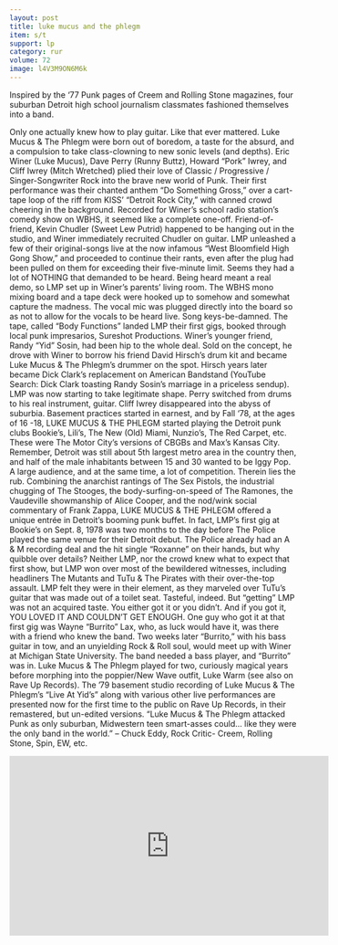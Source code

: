 ```yaml
---
layout: post
title: luke mucus and the phlegm
item: s/t
support: lp
category: rur
volume: 72
image: l4V3M9ON6M6k
---
```


Inspired by the ‘77 Punk pages of Creem and Rolling Stone magazines, four suburban Detroit high school journalism classmates fashioned themselves into a band.

Only one actually knew how to play guitar. Like that ever mattered. Luke Mucus & The Phlegm were born out of boredom, a taste for the absurd, and a compulsion to take class-clowning to new sonic levels (and depths). Eric Winer (Luke Mucus), Dave Perry (Runny Buttz), Howard “Pork” Iwrey, and Cliff Iwrey (Mitch Wretched) plied their love of Classic / Progressive / Singer-Songwriter Rock into the brave new world of Punk. Their first performance was their chanted anthem “Do Something Gross,” over a cart-tape loop of the riff from KISS’ “Detroit Rock City,” with canned crowd cheering in the background. Recorded for Winer’s school radio station’s comedy show on WBHS, it seemed like a complete one-off. Friend-of-friend, Kevin Chudler (Sweet Lew Putrid) happened to be hanging out in the studio, and Winer immediately recruited Chudler on guitar. LMP unleashed a few of their original-songs live at the now infamous “West Bloomfield High Gong Show,” and proceeded to continue their rants, even after the plug had been pulled on them for exceeding their five-minute limit. Seems they had a lot of NOTHING that demanded to be heard. Being heard meant a real demo, so LMP set up in Winer’s parents’ living room. The WBHS mono mixing board and a tape deck were hooked up to somehow and somewhat capture the madness. The vocal mic was plugged directly into the board so as not to allow for the vocals to be heard live. Song keys-be-damned. The tape, called “Body Functions” landed LMP their first gigs, booked through local punk impresarios, Sureshot Productions. Winer’s younger friend, Randy “Yid” Sosin, had been hip to the whole deal. Sold on the concept, he drove with Winer to borrow his friend David Hirsch’s drum kit and became Luke Mucus & The Phlegm’s drummer on the spot. Hirsch years later became Dick Clark’s replacement on American Bandstand (YouTube Search: Dick Clark toasting Randy Sosin’s marriage in a priceless sendup). LMP was now starting to take legitimate shape. Perry switched from drums to his real instrument, guitar. Cliff Iwrey disappeared into the abyss of suburbia. Basement practices started in earnest, and by Fall ‘78, at the ages of 16 -18, LUKE MUCUS & THE PHLEGM started playing the Detroit punk clubs Bookie’s, Lili’s, The New (Old) Miami, Nunzio’s, The Red Carpet, etc. These were The Motor City’s versions of CBGBs and Max’s Kansas City. Remember, Detroit was still about 5th largest metro area in the country then, and half of the male inhabitants between 15 and 30 wanted to be Iggy Pop. A large audience, and at the same time, a lot of competition. Therein lies the rub. Combining the anarchist rantings of The Sex Pistols, the industrial chugging of The Stooges, the body-surfing-on-speed of The Ramones, the Vaudeville showmanship of Alice Cooper, and the nod/wink social commentary of Frank Zappa, LUKE MUCUS & THE PHLEGM offered a unique entrée in Detroit’s booming punk buffet. In fact, LMP’s first gig at Bookie’s on Sept. 8, 1978 was two months to the day before The Police played the same venue for their Detroit debut. The Police already had an A & M recording deal and the hit single “Roxanne” on their hands, but why quibble over details? Neither LMP, nor the crowd knew what to expect that first show, but LMP won over most of the bewildered witnesses, including headliners The Mutants and TuTu & The Pirates with their over-the-top assault. LMP felt they were in their element, as they marveled over TuTu’s guitar that was made out of a toilet seat. Tasteful, indeed. But “getting” LMP was not an acquired taste. You either got it or you didn’t. And if you got it, YOU LOVED IT AND COULDN’T GET ENOUGH. One guy who got it at that first gig was Wayne “Burrito” Lax, who, as luck would have it, was there with a friend who knew the band. Two weeks later “Burrito,” with his bass guitar in tow, and an unyielding Rock & Roll soul, would meet up with Winer at Michigan State University. The band needed a bass player, and “Burrito” was in. Luke Mucus & The Phlegm played for two, curiously magical years before morphing into the poppier/New Wave outfit, Luke Warm (see also on Rave Up Records). The ’79 basement studio recording of Luke Mucus & The Phlegm’s “Live At Yid’s” along with various other live performances are presented now for the first time to the public on Rave Up Records, in their remastered, but un-edited versions. “Luke Mucus & The Phlegm attacked Punk as only suburban, Midwestern teen smart-asses could… like they were the only band in the world.” – Chuck Eddy, Rock Critic- Creem, Rolling Stone, Spin, EW, etc.

<iframe width="560" height="315" src="https://www.youtube.com/embed/DAIRvr5u-_w" title="YouTube video player" frameborder="0" allow="accelerometer; autoplay; clipboard-write; encrypted-media; gyroscope; picture-in-picture" allowfullscreen></iframe>
